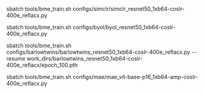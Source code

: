 sbatch tools/bme_train.sh  configs/simclr/simclr_resnet50_1xb64-coslr-400e_reflacx.py 

sbatch tools/bme_train.sh  configs/byol/byol_resnet50_1xb64-coslr-400e_reflacx.py 

sbatch tools/bme_train.sh  configs/barlowtwins/barlowtwins_resnet50_1xb64-coslr-400e_reflacx.py --resume work_dirs/barlowtwins_resnet50_1xb64-coslr-400e_reflacx/epoch_100.pth

sbatch tools/bme_train.sh  configs/mae/mae_vit-base-p16_1xb64-amp-coslr-400e_reflacx.py 

